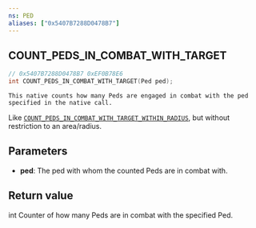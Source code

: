 ```yaml
---
ns: PED
aliases: ["0x5407B7288D0478B7"]
---
```

## COUNT_PEDS_IN_COMBAT_WITH_TARGET

```c
// 0x5407B7288D0478B7 0xEF0B78E6
int COUNT_PEDS_IN_COMBAT_WITH_TARGET(Ped ped);
```

```
This native counts how many Peds are engaged in combat with the ped specified in the native call.
```

Like [`COUNT_PEDS_IN_COMBAT_WITH_TARGET_WITHIN_RADIUS`](#_0x336B3D200AB007CB), but without restriction to an area/radius.

## Parameters
* **ped**: The ped with whom the counted Peds are in combat with.

## Return value
int Counter of how many Peds are in combat with the specified Ped.